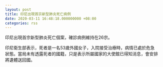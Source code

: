 ```yaml
---
layout: post
title: 印尼出現首宗新型肺炎死亡病例
date: 2020-03-11 16:48:18.000000000 +08:00
categories: rss
---
```


印尼出現首宗新型肺炎死亡個案，確診病例維持在26宗。

印尼衛生部表示，死者是一名53歲外國女子，入院接受治療時，病情已處於危急狀態。當局未有透露死者的國籍，只是表示所屬國家的大使館已得知消息，會安排將遺體送回國。
